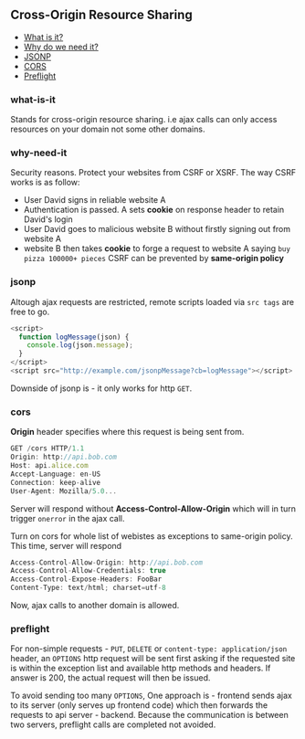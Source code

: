 ## Cross-Origin Resource Sharing

* [What is it?](#what-is-it)
* [Why do we need it?](#why-need-it)
* [JSONP](#jsonp)
* [CORS](#cors)
* [Preflight](#preflight)


### what-is-it
Stands for cross-origin resource sharing. i.e ajax calls can only access resources on your domain not some other domains.

### why-need-it
Security reasons. Protect your websites from CSRF or XSRF. The way CSRF works is as follow:
  * User David signs in reliable website A
  * Authentication is passed. A sets **cookie** on response header to retain David's login
  * User David goes to malicious website B without firstly signing out from website A
  * website B then takes **cookie** to forge a request to website A saying `buy pizza 100000+ pieces`
CSRF can be prevented by **same-origin policy**

### jsonp
Altough ajax requests are restricted, remote scripts loaded via `src tags` are free to go.
```js
<script>
  function logMessage(json) {
    console.log(json.message);
  }
</script>
<script src="http://example.com/jsonpMessage?cb=logMessage"></script>
```
Downside of jsonp is - it only works for http `GET`.

### cors
**Origin** header specifies where this request is being sent from.
```js
GET /cors HTTP/1.1
Origin: http://api.bob.com
Host: api.alice.com
Accept-Language: en-US
Connection: keep-alive
User-Agent: Mozilla/5.0...
```
Server will respond without **Access-Control-Allow-Origin** which will in turn trigger `onerror` in the ajax call.

Turn on cors for whole list of webistes as exceptions to same-origin policy. This time, server will respond
```js
Access-Control-Allow-Origin: http://api.bob.com
Access-Control-Allow-Credentials: true
Access-Control-Expose-Headers: FooBar
Content-Type: text/html; charset=utf-8
```
Now, ajax calls to another domain is allowed.

### preflight
For non-simple requests - `PUT`, `DELETE` or `content-type: application/json` header, an `OPTIONS` http request will be sent first asking if the requested site is within the exception list and available http methods and headers. If answer is 200, the actual request will then be issued.

To avoid sending too many `OPTIONS`, One approach is - frontend sends ajax to its server (only serves up frontend code) which then forwards the requests to api server - backend. Because the communication is between two servers, preflight calls are completed not avoided.



